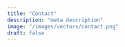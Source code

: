 ```yaml
---
title: "Contact"
description: "meta description"
image: "/images/vectors/contact.png"
draft: false
---
```

